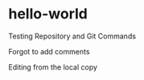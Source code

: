 # hello-world

Testing Repository and Git Commands

Forgot to add comments

Editing from the local copy
